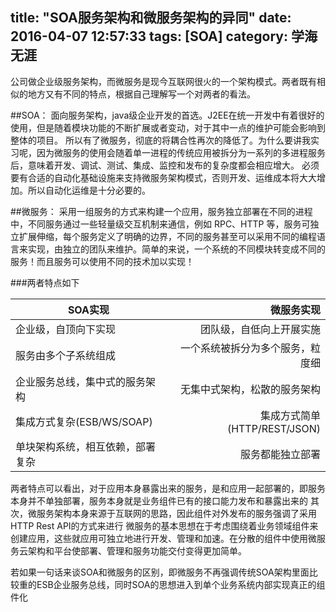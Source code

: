 title: "SOA服务架构和微服务架构的异同"
date: 2016-04-07 12:57:33
tags: [SOA]
category: 学海无涯
---
公司做企业级服务架构，而微服务是现今互联网很火的一个架构模式。两者既有相似的地方又有不同的特点，根据自己理解写一个对两者的看法。

##SOA：
面向服务架构，java级企业开发的首选。J2EE在统一开发中有着很好的使用，但是随着模块功能的不断扩展或者变动，对于其中一点的维护可能会影响到整体的项目。
所以有了微服务，彻底的将耦合性再次的降低了。为什么要讲我实习呢，因为微服务的使用会随着单一进程的传统应用被拆分为一系列的多进程服务后，意味着开发、调试、测试、集成、监控和发布的复杂度都会相应增大。 必须要有合适的自动化基础设施来支持微服务架构模式，否则开发、运维成本将大大增加。所以自动化运维是十分必要的。

##微服务：
采用一组服务的方式来构建一个应用，服务独立部署在不同的进程中，不同服务通过一些轻量级交互机制来通信，例如 RPC、HTTP 等，服务可独立扩展伸缩，每个服务定义了明确的边界，不同的服务甚至可以采用不同的编程语言来实现，由独立的团队来维护。简单的来说，一个系统的不同模块转变成不同的服务！而且服务可以使用不同的技术加以实现！

###两者特点如下

|      SOA实现          | 微服务实现   |
| --------------   | ---------------:  |
| 企业级，自顶向下实现     | 团队级，自低向上开展实施 |
| 服务由多个子系统组成        | 一个系统被拆分为多个服务，粒度细   |
| 企业服务总线，集中式的服务架构        | 无集中式架构，松散的服务架构   |
| 集成方式复杂(ESB/WS/SOAP)        | 集成方式简单(HTTP/REST/JSON)   |
| 单块架构系统，相互依赖，部署复杂        | 服务都能独立部署   |

两者特点可以看出，对于应用本身暴露出来的服务，是和应用一起部署的，即服务本身并不单独部署，服务本身就是业务组件已有的接口能力发布和暴露出来的
其次，微服务架构本身来源于互联网的思路，因此组件对外发布的服务强调了采用HTTP Rest API的方式来进行
微服务的基本思想在于考虑围绕着业务领域组件来创建应用，这些就应用可独立地进行开发、管理和加速。在分散的组件中使用微服务云架构和平台使部署、管理和服务功能交付变得更加简单。

若如果一句话来谈SOA和微服务的区别，即微服务不再强调传统SOA架构里面比较重的ESB企业服务总线，同时SOA的思想进入到单个业务系统内部实现真正的组件化

